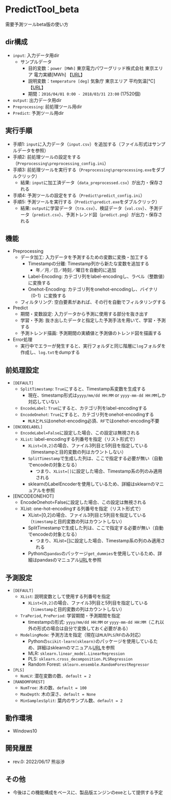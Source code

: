 # PredictTool_beta
需要予測ツールbeta版の使い方

## dir構成
- ``input``: 入力データ用dir
    - サンプルデータ
        - 目的変数：``power [MWh]`` 東京電力パワーグリッド株式会社 東京エリア 電力実績[MWh] 【[URL][URL1]】
        - 説明変数：``temperature [deg]`` 気象庁 東京エリア 平均気温[℃] 【[URL][URL2]】
        - 期間：``2016/04/01 0:00 - 2018/03/31 23:00`` (17520個)
- ``output``: 出力データ用dir
- ``Preprocessing``: 前処理ツール用dir
- ``Predict``: 予測ツール用dir

## 実行手順
- 手順1: ``input``に入力データ（``input.csv``）を追加する（ファイル形式はサンプルデータを参照）
- 手順2: 前処理ツールの設定をする（``Preprocessing\preprocessing_config.ini``）
- 手順3: 前処理ツールを実行する（``Preprocessing\preprocessing.exe``をダブルクリック）
    - 結果: ``input``に加工済データ（``data_preprocessed.csv``）が出力・保存される
- 手順4: 予測ツールの設定をする（``Predict\predict_config.ini``）
- 手順5: 予測ツールを実行する（``Predict\predict.exe``をダブルクリック）
    - 結果: ``output``に学習データ（``tra.csv``）、検証データ（``val.csv``）、予測データ（``predict.csv``）、予測トレンド図（``predict.png``）が出力・保存される

## 機能
- Preprocessing
    - データ加工: 入力データを予測するための変数に変換・加工する
        - Timestampの分離: Timestamp列から新たな変数を追加する
            - 年／月／日／時刻／曜日を自動的に追加
        - Label-Encoding: カテゴリ列をlabel-encodingし、ラベル（整数値）に変換する
        - Onehot-Encoding: カテゴリ列をonehot-encodingし、バイナリ（0-1）に変換する
    - フィルタリング: 空白要素があれば、その行を自動でフィルタリングする
- Predict
    - 期間・変数設定: 入力データから予測に使用する部分を抜き出す
    - 学習・予測: 抜き出したデータと指定した予測手法を用いて、学習・予測する
    - 予測トレンド描画: 予測期間の実績値と予測値のトレンド図を描画する
- Error処理
    - 実行中でエラーが発生すると、実行フォルダと同じ階層に``log``フォルダを作成し、``log.txt``をdumpする

## 前処理設定
- ``[DEFAULT]``
    - ``SplitTimestamp``: ``True``にすると、Timestamp系変数を生成する
        - 現在、timestamp形式は``yyyy/mm/dd HH:MM`` or ``yyyy-mm-dd HH:MM``しか対応していない
    - ``EncodeLabel``: ``True``にすると、カテゴリ列をlabel-encodingする
    - ``EncodeOnehot``: ``True``にすると、カテゴリ列をonehot-encodingする
        - ``MLR``と``PLS``はonehot-encoding必須、``RF``ではonehot-encoding不要
- ``[ENCODELABEL]``
    - ``EncodeLabel=False``に設定した場合、この設定は無視される
    - ``XList``: label-encodingする列番号を指定（リスト形式で）
        - ``XList=[0,2]``の場合、ファイル3列目と5列目を指定している（timestampと目的変数の列はカウントしない）
        - ``SplitTimestamp``で生成した列は、ここで指定する必要が無い（自動でencodeの対象となる）
            - つまり、``XList=[]``に設定した場合、Timestamp系の列のみ適用される
        - sklearnのLabelEncoderを使用しているため、詳細はsklearnのマニュアルを参照
- [ENCODEONEHOT]
    - EncodeOnehot=Falseに設定した場合、この設定は無視される
    - XList: one-hot-encodingする列番号を指定（リスト形式で）
        - XList=[0,2]の場合、ファイル3列目と5列目を指定している（``timestamp``と目的変数の列はカウントしない）
        - SplitTimestampで生成した列は、ここで指定する必要が無い（自動でencodeの対象となる）
            - つまり、XList=[]に設定した場合、Timestamp系の列のみ適用される
        - Pythonの``pandas``のパッケージ``get_dummies``を使用しているため、詳細はpandasのマニュアル[URL][URL3]を参照

## 予測設定
- ``[DEFAULT]``
    - ``XList``: 説明変数として使用する列番号を指定
        - ``XList=[0,2]``の場合、ファイル3列目と5列目を指定している（``timestamp``と目的変数の列はカウントしない）
    - ``TraPeriod``, ``PrePeriod``: 学習期間・予測期間を指定
        - timestampの形式: ``yyyy/mm/dd HH:MM`` or ``yyyy-mm-dd HH:MM``（これ以外の形式の場合は自分で変換しておく必要がある）
    - ``ModelingMode``: 予測方法を指定（現在は``MLR``/``PLS``/``RF``のみ対応）
        - Pythonの``scikit-learn(sklearn)``のパッケージを使用しているため、詳細はsklearnのマニュアル[URL][URL4]を参照
        - MLR: ``sklearn.linear_model.LinearRegression``
        - PLS: ``sklearn.cross_decomposition.PLSRegression``
        - Random Forest: ``sklearn.ensemble.RandomForestRegressor``
- ``[PLS]``
    - ``NumLV``: 潜在変数の数、``default = 2``
- ``[RANDOMFOREST]``
    - ``NumTree``: 木の数、``default = 100``
    - ``MaxDepth``: 木の深さ、``default = None``
    - ``MinSamplesSplit``: 葉内のサンプル数、``default = 2``

## 動作環境
- Windows10

## 開発履歴
- rev.0: 2022/06/17 熊谷渉

## その他
- 今後はこの機能構成をベースに、製品版エンジンのexeとして提供する予定


[URL1]: <https://www.tepco.co.jp/forecast/html/download-j.html>
[URL2]: <https://www.data.jma.go.jp/gmd/risk/obsdl/index.php>
[URL3]: <https://pandas.pydata.org/>
[URL4]: <https://scikit-learn.org/stable/index.html>

